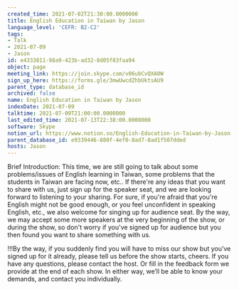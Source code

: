 ```yaml
---
created_time: 2021-07-02T21:30:00.0000000
title: English Education in Taiwan by Jason
language_level: 'CEFR: B2-C2'
tags:
- Talk
- 2021-07-09
- Jason
id: e4333811-98a9-423b-ad32-8d05f83faa94
object: page
meeting_link: https://join.skype.com/v06ubCvQXA0W
sign_up_here: https://forms.gle/3mwUwcdZhbUktsAU9
parent_type: database_id
archived: false
name: English Education in Taiwan by Jason
indexDate: 2021-07-09
talktime: 2021-07-09T21:00:00.0000000
last_edited_time: 2021-07-13T22:38:00.0000000
software: Skype
notion_url: https://www.notion.so/English-Education-in-Taiwan-by-Jason-e433381198a9423bad328d05f83faa94
parent_database_id: e9339446-880f-4ef0-8ad7-8ad1f507dded
hosts: Jason
---
```





Brief Introduction: This time, we are still going to talk about some problems/issues of English learning in Taiwan, some problems that the students in Taiwan are facing now, etc.. If there're any ideas that you want to share with us, just sign up for the speaker seat, and we are looking forward to listening to your sharing. 
For sure, if you're afraid that you're English might not be good enough, or you feel unconfident in speaking English, etc., we also welcome for singing up for audience seat. By the way, we may accept some more speakers at the very beginning of the show, or during the show, so don't worry if you've signed up for audience but you then found you want to share something with us.

!!!By the way, if you suddenly find you will have to miss our show but you’ve signed up for it already, please tell us before the show starts, cheers.
If you have any questions, please contact the host. Or fill in the feedback form we provide at the end of each show. In either way, we’ll be able to know your demands, and contact you individually.


